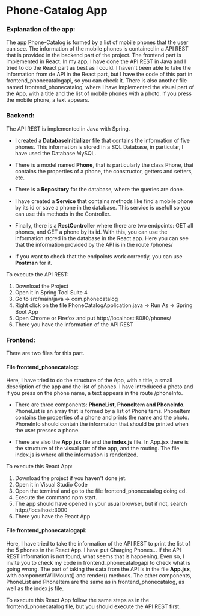 # Phone-Catalog App

### Explanation of the app:

The app Phone-Catalog is formed by a list of mobile phones that the user can see. The information of the mobile phones is contained in a API REST that is provided in the backend part of the project. The frontend part is implemented in React. In my app, I have done the API REST in Java and I tried to do the React part as best as I could. I haven´t been able to take the information from de API in the React part, but I have the code of this part in frontend_phonecatalogapi, so you can check it. There is also another file named frontend_phonecatalog, where I have implemented the visual part of the App, with a title and the list of mobile phones with a photo. If you press the mobile phone, a text appears.

### Backend:

The API REST is implemented in Java with Spring. 

- I created a **DatabaseInitializer** file that contains the information of five phones. This information is stored in a SQL Database, in particular, I have used the Database MySQL. 

- There is a model named **Phone**, that is particularly the class Phone, that contains the properties of a phone, the constructor, getters and setters, etc. 

- There is a **Repository** for the database, where the queries are done.

- I have created a **Service** that contains methods like find a mobile phone by its id or save a phone in the database. This service is usefull so you can use this methods in the Controller.

- Finally, there is a **RestController** where there are two endpoints: GET all phones, and GET a phone by its id. With this, you can use the information stored in the database in the React app. Here you can see that the information provided by the API is in the route /phones/

- If you want to check that the endpoints work correctly, you can use **Postman** for it.

To execute the API REST:

1. Download the Project
2. Open it in Spring Tool Suite 4
3. Go to src/main/java => com.phonecatalog
4. Right click on the file PhoneCatalogApplication.java => Run As => Spring Boot App
5. Open Chrome or Firefox and put http://localhost:8080/phones/
6. There you have the information of the API REST

### Frontend:

There are two files for this part. 

#### File frontend_phonecatalog:

Here, I have tried to do the structure of the App, with a title, a small description of the app and the list of phones. I have introduced a photo and if you press on the phone name, a text appears in the route /phoneInfo.

- There are three components: **PhoneList, PhoneItem and PhoneInfo**. PhoneList is an array that is formed by a list of PhoneItems. PhoneItem contains the properties of a phone and prints the name and the photo. PhoneInfo should contain the information that should be printed when the user presses a phone. 

- There are also the **App.jsx** file and the **index.js** file. In App.jsx there is the structure of the visual part of the app, and the routing. The file index.js is where all the information is renderized. 

To execute this React App:
1. Download the project if you haven't done jet.
2. Open it in Visual Studio Code
3. Open the terminal and go to the file frontend_phonecatalog doing cd.
4. Execute the command npm start.
5. The app should have opened in your usual browser, but if not, search http://localhost:3000
6. There you have the React App

#### File frontend_phonecatalogapi:

Here, I have tried to take the information of the API REST to print the list of the 5 phones in the React App. I have put Charging Phones... if the API REST information is not found, what seems that is happening. Even so, I invite you to check my code in frontend_phonecatalogapi to check what is going wrong. The part of taking the data from the API is in the file **App.jsx**, with componentWillMount() and render() methods. The other components, PhoneList and PhoneItem are the same as in frontend_phonecatalog, as well as the index.js file.

To execute this React App follow the same steps as in the frontend_phonecatalog file, but you should execute the API REST first. 
